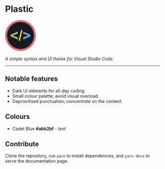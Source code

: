 # Plastic

<img src="images/icon.png" width="100" height="100" alt="Logo">

_A simple syntax and UI theme for Visual Studio Code._

---

## Notable features

* Dark UI elements for all-day coding.
* Small colour palette; avoid visual overload.
* Deprioritised punctuation; concentrate on the content.

## Colours

* Cadet Blue **#abb2bf** - _text_

## Contribute

Clone the repository, run `yarn` to install dependencies, and `yarn docs` to serve the documentation page.
